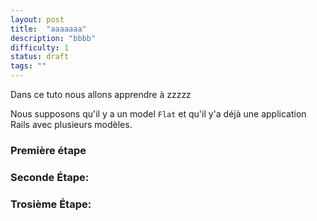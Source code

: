 ```yaml
---
layout: post
title:  "aaaaaaa"
description: "bbbb"
difficulty: 1
status: draft
tags: ""
---
```


Dans ce tuto nous allons apprendre à zzzzz

Nous supposons qu'il y a un model `Flat` et qu'il y'a déjà une application Rails avec plusieurs modèles.

### Première étape


### Seconde Étape:


### Trosième Étape:


